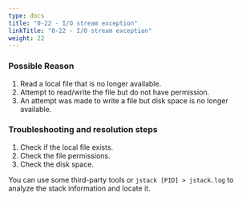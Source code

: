 ```yaml
---
type: docs
title: "0-22 - I/O stream exception"
linkTitle: "0-22 - I/O stream exception"
weight: 22
---
```



### Possible Reason

1. Read a local file that is no longer available.
2. Attempt to read/write the file but do not have permission.
3. An attempt was made to write a file but disk space is no longer available.

### Troubleshooting and resolution steps

1. Check if the local file exists.
2. Check the file permissions.
3. Check the disk space.

You can use some third-party tools or `jstack [PID] > jstack.log` to analyze the stack information and locate it.

<p style="margin-top: 3rem;"> </p>